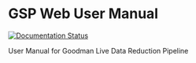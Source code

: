 # GSP Web User Manual

[![Documentation Status](https://readthedocs.org/projects/gsp/badge/?version=latest)](https://soardocs.readthedocs.io/projects/gsp/en/latest/?badge=latest)

User Manual for Goodman Live Data Reduction Pipeline
